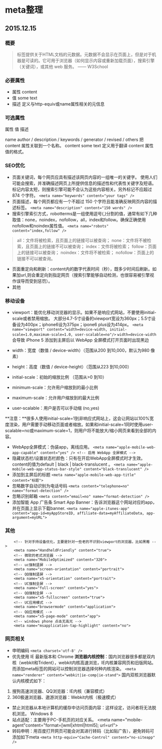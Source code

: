 # meta整理
## 2015.12.15

### 概要

> 标签提供关于HTML文档的元数据。元数据不会显示在页面上，但是对于机器是可读的。它可用于浏览器（如何显示内容或重新加载页面），搜索引擎（关键词），或其他 web 服务。
>  —— W3School

### 必要属性

- 属性 content
- 值 some text
- 描述	定义与http-equiv或name属性相关的元信息

### 可选属性

属性	值	描述

name	author / description / keywords / generator / revised / others	把 content 属性关联到一个名称。
content	some text	定义用于翻译 content 属性值的格式。

### SEO优化

- 页面关键词，每个网页应具有描述该网页内容的一组唯一的关键字。
使用人们可能会搜索，并准确描述网页上所提供信息的描述性和代表性关键字及短语。标记内容太短，则搜索引擎可能不会认为这些内容相关。另外标记不应超过 874 个字符。
`<meta name="keywords" content="your tags" />`
- 页面描述，每个网页都应有一个不超过 150 个字符且能准确反映网页内容的描述标签。
`<meta name="description" content="150 words" />`
- 搜索引擎索引方式，robotterms是一组使用逗号(,)分割的值，通常有如下几种取值：none，noindex，nofollow，all，index和follow。确保正确使用nofollow和noindex属性值。
`<meta name="robots" content="index,follow" />`

> all：文件将被检索，且页面上的链接可以被查询；
> none：文件将不被检索，且页面上的链接不可以被查询；
> index：文件将被检索；
> follow：页面上的链接可以被查询；
> noindex：文件将不被检索；
> nofollow：页面上的链接不可以被查询。

- 页面重定向和刷新：content内的数字代表时间（秒），既多少时间后刷新。如果加url,则会重定向到指定网页（搜索引擎能够自动检测，也很容易被引擎视作误导而受到惩罚）。
		<meta http-equiv="refresh" content="0;url=" />
- 其他
		<meta name="author" content="author name" />
		<meta name="google" content="index,follow" />
		<meta name="googlebot" content="index,follow" />
		<meta name="verify" content="index,follow" />
### 移动设备
- viewport：能优化移动浏览器的显示。如果不是响应式网站，不要使用initial-scale或者禁用缩放。
大部分4.7-5寸设备的viewport宽设为360px；5.5寸设备设为400px；iphone6设为375px；ipone6 plus设为414px。
`<meta name="viewport" content="width=device-width, initial-scale=1.0,maximum-scale=1.0, user-scalable=no"/>`
`width=device-width` 会导致 iPhone 5 添加到主屏后以 WebApp 全屏模式打开页面时出现黑边
  
- width：宽度（数值 / device-width）（范围从200 到10,000，默认为980 像素）
- height：高度（数值 / device-height）（范围从223 到10,000）
- initial-scale：初始的缩放比例 （范围从>0 到10）
- minimum-scale：允许用户缩放到的最小比例
- maximum-scale：允许用户缩放到的最大比例
- user-scalable：用户是否可以手动缩 (no,yes)

**注意：**很多人使用initial-scale=1到非响应式网站上，这会让网站以100%宽度渲染，用户需要手动移动页面或者缩放。如果和initial-scale=1同时使用user-scalable=no或maximum-scale=1，则用户将不能放大/缩小网页来看到全部的内容。

- WebApp全屏模式：伪装app，离线应用。
`<meta name="apple-mobile-web-app-capable" content="yes" /> <!-- 启用 WebApp 全屏模式 -->`
- 隐藏状态栏/设置状态栏颜色：只有在开启WebApp全屏模式时才生效。content的值为default | black | black-translucent 。
`<meta name="apple-mobile-web-app-status-bar-style" content="black-translucent" />`
- 添加到主屏后的标题
`<meta name="apple-mobile-web-app-title" content="标题">`
- 忽略数字自动识别为电话号码
`<meta content="telephone=no" name="format-detection" />`
- 忽略识别邮箱
`<meta content="email=no" name="format-detection" />`
- 添加智能 App 广告条 Smart App Banner：告诉浏览器这个网站对应的app，并在页面上显示下载banner.
`<meta name="apple-itunes-app" content="app-id=myAppStoreID, affiliate-data=myAffiliateData, app-argument=myURL"> `
### 其他
		<!-- 针对手持设备优化，主要是针对一些老的不识别viewport的浏览器，比如黑莓 -->
		<meta name="HandheldFriendly" content="true">
		<!-- 微软的老式浏览器 -->
		<meta name="MobileOptimized" content="320">
		<!-- uc强制竖屏 -->
		<meta name="screen-orientation" content="portrait">
		<!-- QQ强制竖屏 -->
		<meta name="x5-orientation" content="portrait">
		<!-- UC强制全屏 -->
		<meta name="full-screen" content="yes">
		<!-- QQ强制全屏 -->
		<meta name="x5-fullscreen" content="true">
		<!-- UC应用模式 -->
		<meta name="browsermode" content="application">
		<!-- QQ应用模式 -->
		<meta name="x5-page-mode" content="app">
		<!-- windows phone 点击无高光 -->
		<meta name="msapplication-tap-highlight" content="no">

### 网页相关

- 申明编码
`<meta charset='utf-8' />`
- 优先使用 IE 最新版本和 Chrome
		<meta http-equiv="X-UA-Compatible" content="IE=edge,chrome=1" />
		<!-- 关于X-UA-Compatible -->
		<meta http-equiv="X-UA-Compatible" content="IE=6" ><!-- 使用IE6 -->
		<meta http-equiv="X-UA-Compatible" content="IE=7" ><!-- 使用IE7 -->
		<meta http-equiv="X-UA-Compatible" content="IE=8" ><!-- 使用IE8 -->
**浏览器内核控制**：国内浏览器很多都是双内核（webkit和Trident），webkit内核高速浏览，IE内核兼容网页和旧版网站。而添加meta标签的网站可以控制浏览器选择何种内核渲染。
 `<meta name="renderer" content="webkit|ie-comp|ie-stand">`
国内双核浏览器默认内核模式如下：
1. 搜狗高速浏览器、QQ浏览器：IE内核（兼容模式）
2. 360极速浏览器、遨游浏览器：Webkit内核（极速模式）

- 禁止浏览器从本地计算机的缓存中访问页面内容：这样设定，访问者将无法脱机浏览。
		<meta http-equiv="Pragma" content="no-cache">
		Windows 8
		<meta name="msapplication-TileColor" content="#000"/> <!-- Windows 8 磁贴颜色 -->
		<meta name="msapplication-TileImage" content="icon.png"/> <!-- Windows 8 磁贴图标 -->
- 站点适配：主要用于PC-手机页的对应关系。
		<meta name="mobile-agent"content="format=[wml|xhtml|html5]; url=url">
		<!--
		[wml|xhtml|html5]根据手机页的协议语言，选择其中一种；
		url="url" 后者代表当前PC页所对应的手机页URL，两者必须是一一对应关系。
		 -->
- 转码申明：用百度打开网页可能会对其进行转码（比如贴广告），避免转码可添加如下meta
`<meta http-equiv="Cache-Control" content="no-siteapp" />`